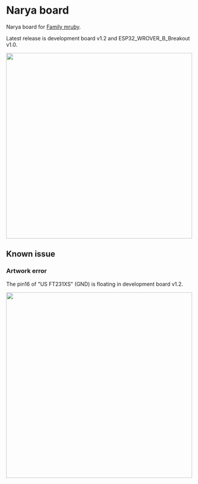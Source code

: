 # Narya board
Narya board for [Family mruby](https://github.com/kishima/family_mruby).

Latest release is development board v1.2 and ESP32_WROVER_B_Breakout v1.0.

<img src="https://github.com/kishima/narya_board/blob/master/dev_board/dev_v1.2/image/board_image.jpg" width=500>

## Known issue

### Artwork error

The pin16 of "US FT231XS" (GND) is floating in development board v1.2.

<img src="https://github.com/kishima/narya_board/blob/master/dev_board/dev_v1.2/image/artwork_mistake.png" width=500>
